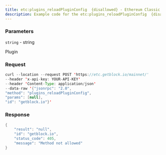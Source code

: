 ```yaml
---
title: etc:plugins_reloadPluginConfig  {disallowed} - Ethereum Classic
description: Example code for the etc:plugins_reloadPluginConfig  {disallowed} json-rpc method. Сomplete guide on how to use etc:plugins_reloadPluginConfig  {disallowed} json-rpc in GetBlock.io Web3 documentation.
---
```


### Parameters


`string` - string

Plugin

### Request

``` java
curl --location --request POST 'https://etc.getblock.io/mainnet/' 
--header 'x-api-key: YOUR-API-KEY' 
--header 'Content-Type: application/json' 
--data-raw '{"jsonrpc": "2.0",
"method": "plugins_reloadPluginConfig",
"params": [null],
"id": "getblock.io"}'
```

###  Response

``` java
{
    "result": "null",
    "id": "getblock.io",
    "status_code": 405,
    "message": "Method not allowed"
}
```

